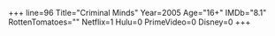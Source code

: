 +++
line=96
Title="Criminal Minds"
Year=2005
Age="16+"
IMDb="8.1"
RottenTomatoes=""
Netflix=1
Hulu=0
PrimeVideo=0
Disney=0
+++

